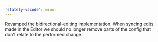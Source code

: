 ```yaml
---
'stately-vscode': minor
---
```


Revamped the bidirectional-editing implementation. When syncing edits made in the Editor we should no longer remove parts of the config that don't relate to the performed change.
